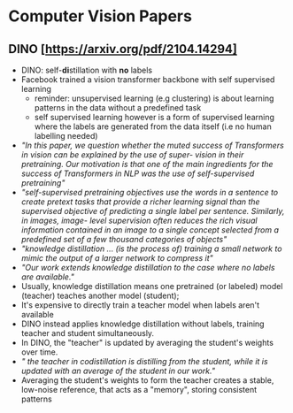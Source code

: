 # Computer Vision Papers

## DINO [https://arxiv.org/pdf/2104.14294]
* DINO: self-**di**stillation with **no** labels
* Facebook trained a vision transformer backbone with self supervised learning
  * reminder: unsupervised learning (e.g clustering) is about learning patterns in the data without a predefined task
  * self supervised learning however is a form of supervised learning where the labels are generated from the data itself (i.e no human labelling needed)
* _"In this paper, we question whether the muted success of
Transformers in vision can be explained by the use of super-
vision in their pretraining. Our motivation is that one of the
main ingredients for the success of Transformers in NLP was
the use of self-supervised pretraining"_
* _"self-supervised pretraining objectives use the words
in a sentence to create pretext tasks that provide a richer
learning signal than the supervised objective of predicting
a single label per sentence. Similarly, in images, image-
level supervision often reduces the rich visual information
contained in an image to a single concept selected from a
predefined set of a few thousand categories of objects"_
* _"knowledge distillation ... (is the process of) training a small network to mimic the
output of a larger network to compress it"_
* _"Our work extends knowledge distillation to the case
where no labels are available."_
* Usually, knowledge distillation means one pretrained (or labeled) model (teacher) teaches another model (student); 
* It's expensive to directly train a teacher model when labels aren't available
* DINO instead applies knowledge distillation without labels, training teacher and student simultaneously.
* In DINO, the "teacher" is updated by averaging the student's weights over time.
* _" the teacher in
codistillation is distilling from the student, while it is
updated with an average of the student in our work."_
* Averaging the student's weights to form the teacher creates a stable, low-noise reference, that acts as a "memory", storing consistent patterns
